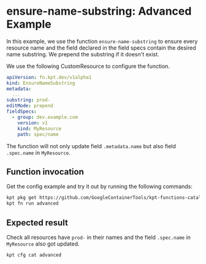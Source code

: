 # ensure-name-substring: Advanced Example

In this example, we use the function `ensure-name-substring` to ensure every
resource name and the field declared in the field specs contain the desired name
substring. We prepend the substring if it doesn't exist.

We use the following CustomResource to configure the function.

```yaml
apiVersion: fn.kpt.dev/v1alpha1
kind: EnsureNameSubstring
metadata:
  ...
substring: prod-
editMode: prepend
fieldSpecs:
  - group: dev.example.com
    version: v1
    kind: MyResource
    path: spec/name
```

The function will not only update field `.metadata.name` but also field
`.spec.name` in `MyResource`.

## Function invocation

Get the config example and try it out by running the following commands:

```sh
kpt pkg get https://github.com/GoogleContainerTools/kpt-functions-catalog.git/examples/ensure-name-substring/advanced .
kpt fn run advanced
```

## Expected result

Check all resources have `prod-` in their names and the field `.spec.name` in
`MyResource` also got updated.

```sh
kpt cfg cat advanced
```
